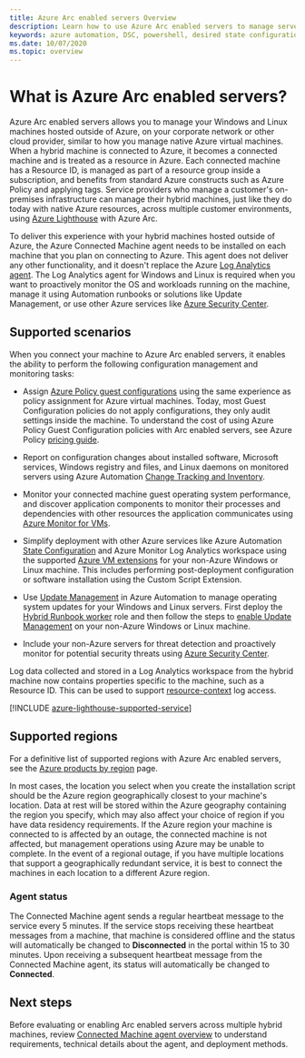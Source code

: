 ```yaml
---
title: Azure Arc enabled servers Overview
description: Learn how to use Azure Arc enabled servers to manage servers hosted outside of Azure like an Azure resource.
keywords: azure automation, DSC, powershell, desired state configuration, update management, change tracking, inventory, runbooks, python, graphical, hybrid
ms.date: 10/07/2020
ms.topic: overview
---
```


# What is Azure Arc enabled servers?

Azure Arc enabled servers allows you to manage your Windows and Linux machines hosted outside of Azure, on your corporate network or other cloud provider, similar to how you manage native Azure virtual machines. When a hybrid machine is connected to Azure, it becomes a connected machine and is treated as a resource in Azure. Each connected machine has a Resource ID, is managed as part of a resource group inside a subscription, and benefits from standard Azure constructs such as Azure Policy and applying tags. Service providers who manage a customer's on-premises infrastructure can manage their hybrid machines, just like they do today with native Azure resources, across multiple customer environments, using [Azure Lighthouse](../../lighthouse/how-to/manage-hybrid-infrastructure-arc.md) with Azure Arc.

To deliver this experience with your hybrid machines hosted outside of Azure, the Azure Connected Machine agent needs to be installed on each machine that you plan on connecting to Azure. This agent does not deliver any other functionality, and it doesn't replace the Azure [Log Analytics agent](../../azure-monitor/platform/log-analytics-agent.md). The Log Analytics agent for Windows and Linux is required when you want to proactively monitor the OS and workloads running on the machine, manage it using Automation runbooks or solutions like Update Management, or use other Azure services like [Azure Security Center](../../security-center/security-center-intro.md).

## Supported scenarios

When you connect your machine to Azure Arc enabled servers, it enables the ability to perform the following configuration management and monitoring tasks:

- Assign [Azure Policy guest configurations](../../governance/policy/concepts/guest-configuration.md) using the same experience as policy assignment for Azure virtual machines. Today, most Guest Configuration policies do not apply configurations, they only audit settings inside the machine. To understand the cost of using Azure Policy Guest Configuration policies with Arc enabled servers, see Azure Policy [pricing guide](https://azure.microsoft.com/pricing/details/azure-policy/).

- Report on configuration changes about installed software, Microsoft services, Windows registry and files, and Linux daemons on monitored servers using Azure Automation [Change Tracking and Inventory](../../automation/change-tracking/overview.md).

- Monitor your connected machine guest operating system performance, and discover application components to monitor their processes and dependencies with other resources the application communicates using [Azure Monitor for VMs](../../azure-monitor/insights/vminsights-overview.md).

- Simplify deployment with other Azure services like Azure Automation [State Configuration](../../automation/automation-dsc-overview.md) and Azure Monitor Log Analytics workspace using the supported [Azure VM extensions](manage-vm-extensions.md) for your non-Azure Windows or Linux machine. This includes performing post-deployment configuration or software installation using the Custom Script Extension.

- Use [Update Management](../../automation/update-management/update-mgmt-overview.md) in Azure Automation to manage operating system updates for your Windows and Linux servers. First deploy the [Hybrid Runbook worker](../../automation/automation-hybrid-runbook-worker.md) role and then follow the steps to [enable Update Management](../../automation/update-management/update-mgmt-enable-portal.md) on your non-Azure Windows or Linux machine.

- Include your non-Azure servers for threat detection and proactively monitor for potential security threats using [Azure Security Center](../../security-center/security-center-intro.md).

Log data collected and stored in a Log Analytics workspace from the hybrid machine now contains properties specific to the machine, such as a Resource ID. This can be used to support [resource-context](../../azure-monitor/platform/design-logs-deployment.md#access-mode) log access.

[!INCLUDE [azure-lighthouse-supported-service](../../../includes/azure-lighthouse-supported-service.md)]

## Supported regions

For a definitive list of supported regions with Azure Arc enabled servers, see the [Azure products by region](https://azure.microsoft.com/global-infrastructure/services/?products=azure-arc) page.

In most cases, the location you select when you create the installation script should be the Azure region geographically closest to your machine's location. Data at rest will be stored within the Azure geography containing the region you specify, which may also affect your choice of region if you have data residency requirements. If the Azure region your machine is connected to is affected by an outage, the connected machine is not affected, but management operations using Azure may be unable to complete. In the event of a regional outage, if you have multiple locations that support a geographically redundant service, it is best to connect the machines in each location to a different Azure region.

### Agent status

The Connected Machine agent sends a regular heartbeat message to the service every 5 minutes. If the service stops receiving these heartbeat messages from a machine, that machine is considered offline and the status will automatically be changed to **Disconnected** in the portal within 15 to 30 minutes. Upon receiving a subsequent heartbeat message from the Connected Machine agent, its status will automatically be changed to **Connected**.

## Next steps

Before evaluating or enabling Arc enabled servers across multiple hybrid machines, review [Connected Machine agent overview](agent-overview.md) to understand requirements, technical details about the agent, and deployment methods.
